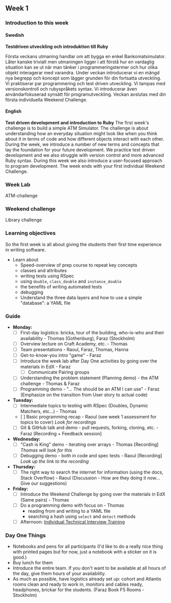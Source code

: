## Week 1
### Introduction to this week

#### Swedish
**Testdriven utveckling och introduktion till Ruby**

Första veckans utmaning handlar om att bygga en enkel Bankomatsimulator. Låter kanske trivialt men utmaningen ligger i att förstå hur en vardaglig situation kan se ut när man tänker i programmeringstermer och hur olika objekt interagerar med varandra. Under veckan introducerar vi en mängd nya begrepp och koncept som lägger grunden för din fortsatta utveckling. Vi praktiserar par programmering och test driven utveckling. Vi tampas med versionskontroll och rubyspråkets syntax. Vi introducerar även användarfokuserad synsätt för programutveckling. Veckan avslutas med din första individuella Weekend Challenge.

#### English
**Test driven development and introduction to Ruby**
The first week's challenge is to build a simple ATM Simulator. The challenge is about understanding how an everyday situation might look like when you think about it in terms of code and how different objects interact with each other. During the week, we introduce a number of new terms and concepts that lay the foundation for your future development. We practice test driven development and we also struggle with version control and more advanced Ruby syntax. During this week we also introduce a user-focused approach to program development. The week ends with your first individual Weekend Challenge.

### Week Lab
ATM-challenge

### Weekend challenge
Library challenge

### Learning objectives
So the first week is all about giving the students their first time experience in writing software.
* Learn about
  - Speed-overview of prep course to repeat key concepts
  - classes and attributes
  - writing tests using RSpec
  - using `double`, `class_double` and `instance_double`
  - the benefits of writing automated tests
  - debugging
  - Understand the three data layers and how to use a simple "database": a YAML file

### Guide
- **Monday:**
  - [ ] First-day logistics: bricka, tour of the building, who-is-who and their availability - Thomas (Gothenburg), Faraz (Stockholm)
  - [ ] Overview lecture on Craft Academy, etc. - Thomas
  - [ ] Team presentations - Raoul, Faraz, Thomas, Hanna
  - [ ] Get-to-know-you intro "game" - Faraz
  - [ ] Introduce the week lab after Day One activities by going over the materials in EdX - Faraz
    - [ ] Communicate Pairing groups
  - [ ] Understanding the problem statement (Planning demo) - the ATM challenge - Thomas & Faraz
  - [ ] Programming demo - "... The should be an ATM I can use" - Faraz (Emphasize on the transition from User story to actual code)
- **Tuesday:**
  - [ ] Intermediate topics to testing with RSpec (Doubles, Dynamic Matchers, etc...) - Thomas 
  - [ ] Basic programming recap - Raoul (see week 1 assessment for topics to cover) _Look for recordings_
  - [ ] Git & GitHub talk and demo - pull requests, forking, cloning, etc. - Faraz [Recording + Feedback session]
- **Wednesday:**
  - [ ] "Cash is King" demo - iterating over arrays - Thomas [Recording] _Thomas will look for this_
  - [ ] Debugging demo - both in code and spec tests - Raoul [Recording] _Look up the link to the recording_
- **Thursday:**
  - [ ] The right way to search the internet for information (using the docs, Stack Overflow) - Raoul (Discussion - How are they doing it now... Give our suggestions)
- **Friday:**
  - [ ] Introduce the Weekend Challenge by going over the materials in EdX (Same pairs) - Thomas
  - [ ] Do a programming demo with focus on - Thomas
    - reading from and writing to a YAML file
    - searching a hash using `select` and `detect` methods
  - [ ] Afternoon: [Individual Technical Interview Training](../miscellaneous/assessments/week_1_assessment.md)

### Day One Things
- Notebooks and pens for all participants (I'd like to do a really nice thing with printed pages but for now, just a notebook with a sticker on it is good.)
- Buy lunch for them
- Introduce the entire team. If you don't want to be available at all hours of the day, give them hours of your availability.
- As much as possible, have logistics already set up: cohort and Atlantis rooms clean and ready to work in, monitors and cables ready, headphones, brickar for the students. (Faraz Book F5 Rooms - Stockholm)
